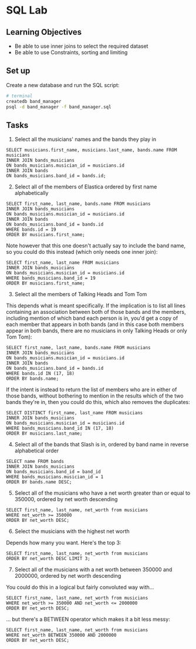 # SQL Lab

## Learning Objectives

- Be able to use inner joins to select the required dataset
- Be able to use Constraints, sorting and limiting

## Set up

Create a new database and run the SQL script: 

```bash
# terminal
createdb band_manager
psql -d band_manager -f band_manager.sql
```

## Tasks

1. Select all the musicians' names and the bands they play in

```
SELECT musicians.first_name, musicians.last_name, bands.name FROM musicians
INNER JOIN bands_musicians
ON bands_musicians.musician_id = musicians.id
INNER JOIN bands
ON bands_musicians.band_id = bands.id;
```

2. Select all of the members of Elastica ordered by first name alphabetically

```
SELECT first_name, last_name, bands.name FROM musicians
INNER JOIN bands_musicians
ON bands_musicians.musician_id = musicians.id
INNER JOIN bands
ON bands_musicians.band_id = bands.id
WHERE bands.id = 19
ORDER BY musicians.first_name;
```

Note however that this one doesn't actually say to include the band name, so you could do this instead (which only needs one inner join):
```
SELECT first_name, last_name FROM musicians
INNER JOIN bands_musicians
ON bands_musicians.musician_id = musicians.id
WHERE bands_musicians.band_id = 19
ORDER BY musicians.first_name;
```

3. Select all the members of Talking Heads and Tom Tom

This depends what is meant specifically. If the implication is to list all lines containing an association between both of those bands and the members, including mention of which band each person is in, you'd get a copy of each member that appears in both bands (and in this case both members appear in both bands, there are no musicians in only Talking Heads or only Tom Tom):
```
SELECT first_name, last_name, bands.name FROM musicians
INNER JOIN bands_musicians
ON bands_musicians.musician_id = musicians.id
INNER JOIN bands
ON bands_musicians.band_id = bands.id
WHERE bands.id IN (17, 18)
ORDER BY bands.name;
```
If the intent is instead to return the list of members who are in either of those bands, without bothering to mention in the results which of the two bands they're in, then you could do this, which also removes the duplicates:
```
SELECT DISTINCT first_name, last_name FROM musicians
INNER JOIN bands_musicians
ON bands_musicians.musician_id = musicians.id
WHERE bands_musicians.band_id IN (17, 18)
ORDER BY musicians.last_name;
```

4. Select all of the bands that Slash is in, ordered by band name in reverse alphabetical order

```
SELECT name FROM bands
INNER JOIN bands_musicians
ON bands_musicians.band_id = band_id
WHERE bands_musicians.musician_id = 1
ORDER BY bands.name DESC;
```

5. Select all of the musicians who have a net worth greater than or equal to 350000, ordered by net worth descending

```
SELECT first_name, last_name, net_worth from musicians
WHERE net_worth >= 350000
ORDER BY net_worth DESC;
```

6. Select the musicians with the highest net worth

Depends how many you want. Here's the top 3:
```
SELECT first_name, last_name, net_worth from musicians
ORDER BY net_worth DESC LIMIT 3;
```

7. Select all of the musicians with a net worth between 350000 and 2000000, ordered by net worth descending

You could do this in a logical but fairly convoluted way with...
```
SELECT first_name, last_name, net_worth from musicians
WHERE net_worth >= 350000 AND net_worth <= 2000000
ORDER BY net_worth DESC;
```
... but there's a BETWEEN operator which makes it a bit less messy:
```
SELECT first_name, last_name, net_worth from musicians
WHERE net_worth BETWEEN 350000 AND 2000000
ORDER BY net_worth DESC;
```
